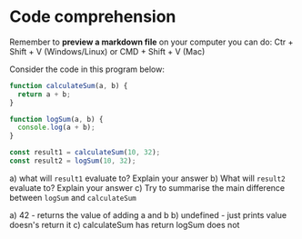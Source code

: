 # Code comprehension

Remember to **preview a markdown file** on your computer you can do:
Ctr + Shift + V (Windows/Linux) or CMD + Shift + V (Mac)

Consider the code in this program below:

```js
function calculateSum(a, b) {
  return a + b;
}

function logSum(a, b) {
  console.log(a + b);
}

const result1 = calculateSum(10, 32);
const result2 = logSum(10, 32);
```

a) what will `result1` evaluate to? Explain your answer
b) What will `result2` evaluate to? Explain your answer
c) Try to summarise the main difference between `logSum` and `calculateSum`


a) 42 - returns the value of adding a and b
b) undefined - just prints value doesn's return it
c) calculateSum has return logSum does not